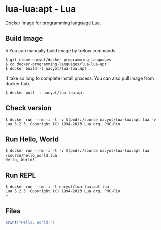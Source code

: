 # lua-lua:apt - Lua

Docker Image for programming language Lua.

## Build Image
5
You can manually build image by below commands.

```
$ git clone nacyot/docker-programming-languages
$ cd docker-programming-languages/lua-lua-apt
$ docker build -t nacyot/lua-lua:apt .
```

It take so long to complete install process. You can also pull image from docker hub.

```
$ docker pull -t nacyot/lua-lua:apt
```

## Check version

```
$ docker run --rm -i -t -v $(pwd):/source nacyot/lua-lua:apt lua -v
Lua 5.2.3  Copyright (C) 1994-2013 Lua.org, PUC-Rio
```

## Run Hello, World

```
$ docker run --rm -i -t -v $(pwd):/source nacyot/lua-lua:apt lua /source/hello_world.lua
Hello, World!
```

## Run REPL

```
$ docker run --rm -i -t nacyot/lua-lua:apt lua
Lua 5.2.3  Copyright (C) 1994-2013 Lua.org, PUC-Rio
>
```

## Files

```lua
print("Hello, World!")
```
